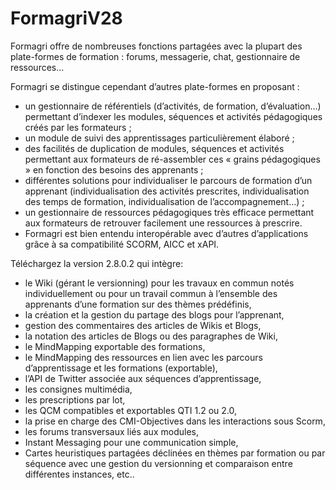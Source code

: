 # FormagriV28

Formagri offre de nombreuses fonctions partagées avec la plupart des plate-formes de formation : forums, messagerie, chat, gestionnaire de ressources…

Formagri se distingue cependant d’autres plate-formes en proposant :
- un gestionnaire de référentiels (d’activités, de formation, d’évaluation…) permettant d’indexer les modules, séquences et activités pédagogiques créés par les formateurs ;
- un module de suivi des apprentissages particulièrement élaboré ;
- des facilités de duplication de modules, séquences et activités permettant aux formateurs de ré-assembler ces « grains pédagogiques » en fonction des besoins des apprenants ;
- différentes solutions pour individualiser le parcours de formation d’un apprenant (individualisation des activités prescrites, individualisation des temps de formation, individualisation de l’accompagnement…) ;
- un gestionnaire de ressources pédagogiques très efficace permettant aux formateurs de retrouver facilement une ressources à prescrire.
- Formagri est bien entendu interopérable avec d’autres d’applications grâce à sa compatibilité SCORM, AICC et xAPI.

Téléchargez la version 2.8.0.2 qui intègre:
- le Wiki (gérant le versionning) pour les travaux en commun notés individuellement ou pour un travail commun à l’ensemble des apprenants d’une formation sur des thèmes prédéfinis,
- la création et la gestion du partage des blogs pour l’apprenant,
- gestion des commentaires des articles de Wikis et Blogs,
- la notation des articles de Blogs ou des paragraphes de Wiki,
- le MindMapping exportable des formations,
- le MindMapping des ressources en lien avec les parcours d’apprentissage et les formations (exportable),
- l’API de Twitter associée aux séquences d’apprentissage,
- les consignes multimédia,
- les prescriptions par lot,
- les QCM compatibles et exportables QTI 1.2 ou 2.0,
- la prise en charge des CMI-Objectives dans les interactions sous Scorm,
- les forums transversaux liés aux modules,
- Instant Messaging pour une communication simple,
- Cartes heuristiques partagées déclinées en thèmes par formation ou par séquence avec une gestion du versionning et comparaison entre différentes instances,
etc..
